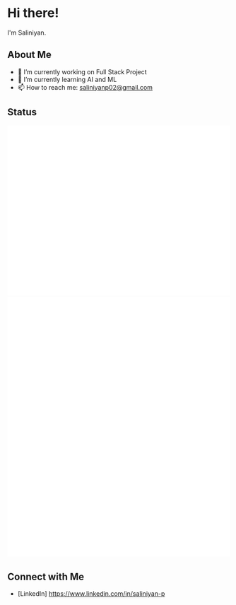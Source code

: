 # Hi there!

I'm Saliniyan.

## About Me

- 🔭 I’m currently working on Full Stack Project
- 🌱 I’m currently learning AI and ML
- 📫 How to reach me: saliniyanp02@gmail.com


## Status

<img src="/github-metrics.svg" alt="Metrics" >
<img src="/metrics.plugin.isocalendar.svg" alt="Calender" >

## Connect with Me

- [LinkedIn] https://www.linkedin.com/in/saliniyan-p
